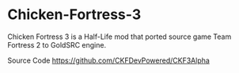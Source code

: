# Chicken-Fortress-3
Chicken Fortress 3 is a Half-Life mod that ported source game Team Fortress 2 to GoldSRC engine.

Source Code https://github.com/CKFDevPowered/CKF3Alpha
